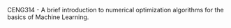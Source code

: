 CENG314 - A brief introduction to numerical optimization algorithms for the basics of Machine Learning.
